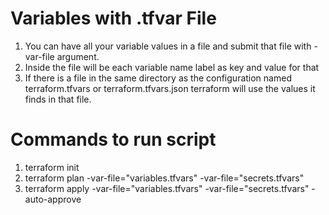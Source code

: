 # Variables with .tfvar File
1. You can have all your variable values in a file and submit that file with -var-file argument.
2. Inside the file will be each variable name label as key and value for that
3. If there is a file in the same directory as the configuration named terraform.tfvars or  terraform.tfvars.json terraform will use the values it finds in that file.

# Commands to run script
1. terraform init
2. terraform plan -var-file="variables.tfvars" -var-file="secrets.tfvars"
3. terraform apply -var-file="variables.tfvars" -var-file="secrets.tfvars" -auto-approve
